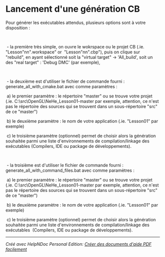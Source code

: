 # Lancement d'une génération CB

Pour générer les exécutables attendus, plusieurs options sont à votre disposition :

&nbsp;

&nbsp;- la première très simple, on ouvre le wokrspace ou le projet CB (.ie. "Lesson"nn".workspace" or&nbsp; "Lesson"nn".cbp"), puis on clique sur "rebuild", en ayant sélectionné soit la "virtual target" -\> 'All\_build', soit un des "real target" : 'Debug DMC' (par exemple),

&nbsp;

&nbsp;- la deuxième est d'utiliser le fichier de commande fourni : generate\_all\_with\_cmake.bat avec comme paramètres :

&nbsp;a) le premier paramètre : le répertoire "master" ou se trouve votre projet (.ie. C:\\src\\OpenGL\\NeHe\_Lesson01-master par exemple, attention, ce n'est pas le répertoire des sources qui se trouvent dans un sous-répertoire "src" de ce "master")

&nbsp;b) le deuxième paramètre : le nom de votre application (.ie. "Lesson01" par exemple)

&nbsp;c) le troisième paramètre (optionnel) permet de choisir alors la génération souhaitée parmi une liste d'environnements de compilation/linkage des exécutables (Compilers, IDE ou package de développements).

&nbsp;

&nbsp;- la troisième est d'utiliser le fichier de commande fourni : generate\_all\_with\_command\_files.bat avec comme paramètres :

&nbsp;a) le premier paramètre : le répertoire "master" ou se trouve votre projet (.ie. C:\\src\\OpenGL\\NeHe\_Lesson01-master par exemple, attention, ce n'est pas le répertoire des sources qui se trouvent dans un sous-répertoire "src" de ce "master")

&nbsp;b) le deuxième paramètre : le nom de votre application (.ie. "Lesson01" par exemple)

&nbsp;c) le troisième paramètre (optionnel) permet de choisir alors la génération souhaitée parmi une liste d'environnements de compilation/linkage des exécutables&nbsp; (Compilers, IDE ou package de développements).


***
_Créé avec HelpNDoc Personal Edition: [Créer des documents d'aide PDF facilement](<https://www.helpndoc.com/fr/tour-des-fonctionnalites>)_
